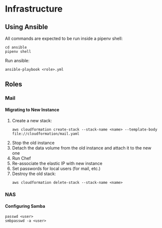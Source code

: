 # Infrastructure

## Using Ansible

All commands are expected to be run inside a pipenv shell:

    cd ansible
    pipenv shell

Run ansible:

    ansible-playbook <role>.yml

## Roles

### Mail

#### Migrating to New Instance

1. Create a new stack:
    ```
    aws cloudformation create-stack --stack-name <name> --template-body file://cloudformation/mail.yaml
    ```
1. Stop the old instance
1. Detach the data volume from the old instance and attach it to the new one
1. Run Chef
1. Re-associate the elastic IP with new instance
1. Set passwords for local users (for mail, etc.)
1. Destroy the old stack:
    ```
    aws cloudformation delete-stack --stack-name <name>
    ```

### NAS

#### Configuring Samba

    passwd <user>
    smbpasswd -a <user>

